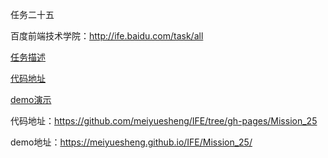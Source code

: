 任务二十五

百度前端技术学院：http://ife.baidu.com/task/all


[任务描述](http://ife.baidu.com/task/detail?taskId=25)

[代码地址](https://github.com/meiyuesheng/IFE/tree/gh-pages/Mission_25)

[demo演示](https://meiyuesheng.github.io/IFE/Mission_25/)

代码地址：https://github.com/meiyuesheng/IFE/tree/gh-pages/Mission_25

demo地址：https://meiyuesheng.github.io/IFE/Mission_25/